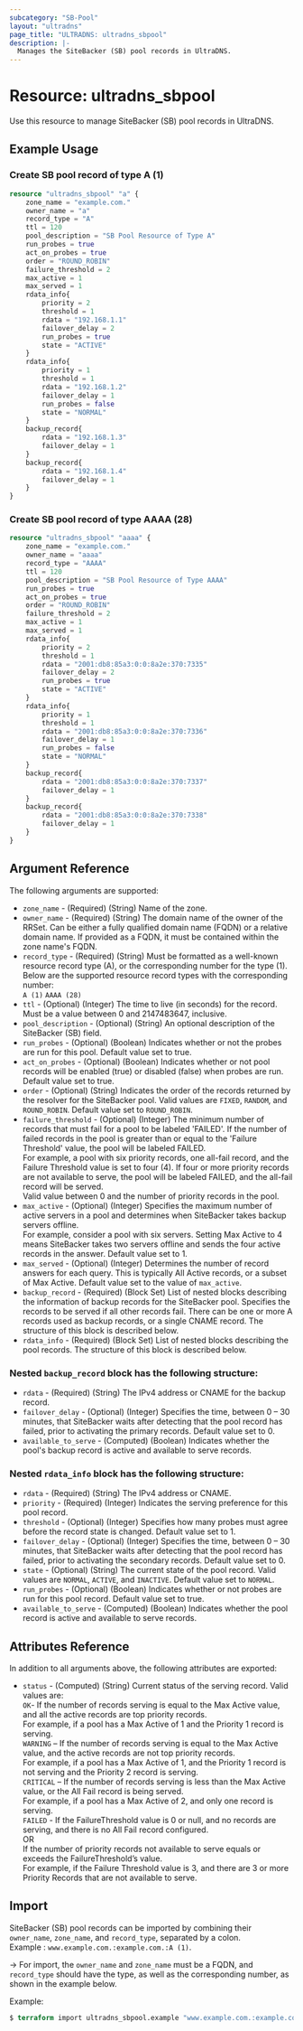 ```yaml
---
subcategory: "SB-Pool"
layout: "ultradns"
page_title: "ULTRADNS: ultradns_sbpool"
description: |-
  Manages the SiteBacker (SB) pool records in UltraDNS.
---
```


# Resource: ultradns_sbpool

Use this resource to manage SiteBacker (SB) pool records in UltraDNS.

## Example Usage

### Create SB pool record of type A (1)

```terraform
resource "ultradns_sbpool" "a" {
    zone_name = "example.com."
    owner_name = "a"
    record_type = "A"
    ttl = 120
    pool_description = "SB Pool Resource of Type A"
    run_probes = true
    act_on_probes = true
    order = "ROUND_ROBIN"
    failure_threshold = 2
    max_active = 1
    max_served = 1
    rdata_info{
        priority = 2
        threshold = 1
        rdata = "192.168.1.1"
        failover_delay = 2
        run_probes = true
        state = "ACTIVE"
    }
    rdata_info{
        priority = 1
        threshold = 1
        rdata = "192.168.1.2"
        failover_delay = 1
        run_probes = false
        state = "NORMAL"
    }
    backup_record{
        rdata = "192.168.1.3"
        failover_delay = 1
    }
    backup_record{
        rdata = "192.168.1.4"
        failover_delay = 1
    }
}
```

### Create SB pool record of type AAAA (28)

```terraform
resource "ultradns_sbpool" "aaaa" {
    zone_name = "example.com."
    owner_name = "aaaa"
    record_type = "AAAA"
    ttl = 120
    pool_description = "SB Pool Resource of Type AAAA"
    run_probes = true
    act_on_probes = true
    order = "ROUND_ROBIN"
    failure_threshold = 2
    max_active = 1
    max_served = 1
    rdata_info{
        priority = 2
        threshold = 1
        rdata = "2001:db8:85a3:0:0:8a2e:370:7335"
        failover_delay = 2
        run_probes = true
        state = "ACTIVE"
    }
    rdata_info{
        priority = 1
        threshold = 1
        rdata = "2001:db8:85a3:0:0:8a2e:370:7336"
        failover_delay = 1
        run_probes = false
        state = "NORMAL"
    }
    backup_record{
        rdata = "2001:db8:85a3:0:0:8a2e:370:7337"
        failover_delay = 1
    }
    backup_record{
        rdata = "2001:db8:85a3:0:0:8a2e:370:7338"
        failover_delay = 1
    }
}
```

## Argument Reference

The following arguments are supported:

* `zone_name` - (Required) (String) Name of the zone.
* `owner_name` - (Required) (String) The domain name of the owner of the RRSet. Can be either a fully qualified domain name (FQDN) or a relative domain name. If provided as a FQDN, it must be contained within the zone name's FQDN.
* `record_type` - (Required) (String) Must be formatted as a well-known resource record type (A), or the corresponding number for the type (1).<br/>
Below are the supported resource record types with the corresponding number:<br/>
`A (1)`
`AAAA (28)`
* `ttl` - (Optional) (Integer) The time to live (in seconds) for the record. Must be a value between 0 and 2147483647, inclusive.
* `pool_description` - (Optional) (String) An optional description of the SiteBacker (SB) field.
* `run_probes` - (Optional) (Boolean) Indicates whether or not the probes are run for this pool. Default value set to true.
* `act_on_probes` - (Optional) (Boolean) Indicates whether or not pool records will be enabled (true) or disabled (false) when probes are run. Default value set to true.
* `order` - (Optional) (String) Indicates the order of the records returned by the resolver for the SiteBacker pool. Valid values are `FIXED`, `RANDOM`, and `ROUND_ROBIN`. Default value set to `ROUND_ROBIN`.
* `failure_threshold` - (Optional) (Integer) The minimum number of records that must fail for a pool to be labeled 'FAILED'. If the number of failed records in the pool is greater than or equal to the 'Failure Threshold' value, the pool will be labeled FAILED.<br/>
For example, a pool with six priority records, one all-fail record, and the Failure Threshold value is set to four (4). If four or more priority records are not available to serve, the pool will be labeled FAILED, and the all-fail record will be served.<br/>
Valid value between 0 and the number of priority records in the pool.
* `max_active` - (Optional) (Integer) Specifies the maximum number of active servers in a pool and determines when SiteBacker takes backup servers offline.<br/>
For example, consider a pool with six servers. Setting Max Active to 4 means SiteBacker takes two servers offline and sends the four active records in the answer. Default value set to 1.
* `max_served` - (Optional) (Integer) Determines the number of record answers for each query. This is typically All Active records, or a subset of Max Active. Default value set to the value of `max_active`.
* `backup_record` - (Required) (Block Set) List of nested blocks describing the information of backup records for the SiteBacker pool. Specifies the records to be served if all other records fail. There can be one or more A records used as backup records, or a single CNAME record. The structure of this block is described below.
* `rdata_info` - (Required) (Block Set) List of nested blocks describing the pool records. The structure of this block is described below.

### Nested `backup_record` block has the following structure:

* `rdata` - (Required) (String) The IPv4 address or CNAME for the backup record.
* `failover_delay` - (Optional) (Integer) Specifies the time, between 0 – 30 minutes, that SiteBacker waits after detecting that the pool record has failed, prior to activating the primary records. Default value set to 0.
* `available_to_serve` - (Computed) (Boolean) Indicates whether the pool's backup record is active and available to serve records.

### Nested `rdata_info` block has the following structure:

* `rdata` - (Required) (String) The IPv4 address or CNAME.
* `priority` - (Required) (Integer) Indicates the serving preference for this pool record.
* `threshold` - (Optional) (Integer) Specifies how many probes must agree before the record state is changed. Default value set to 1.
* `failover_delay` - (Optional) (Integer) Specifies the time, between 0 – 30 minutes, that SiteBacker waits after detecting that the pool record has failed, prior to activating the secondary records. Default value set to 0.
* `state` - (Optional) (String) The current state of the pool record. Valid values are `NORMAL`, `ACTIVE`, and `INACTIVE`. Default value set to `NORMAL`.
* `run_probes` - (Optional) (Boolean) Indicates whether or not probes are run for this pool record. Default value set to true.
* `available_to_serve` - (Computed) (Boolean) Indicates whether the pool record is active and available to serve records.

## Attributes Reference

In addition to all arguments above, the following attributes are exported:

* `status` - (Computed) (String)  Current status of the serving record. Valid values are:</br>
`OK`- If the number of records serving is equal to the Max Active value, and all the active records are top priority records.</br>
For example, if a pool has a Max Active of 1 and the Priority 1 record is serving.</br>
`WARNING` – If the number of records serving is equal to the Max Active value, and the active records are not top priority records.</br>
For example, if a pool has a Max Active of 1, and the Priority 1 record is not serving and the Priority 2 record is serving.</br>
`CRITICAL` – If the number of records serving is less than the Max Active value, or the All Fail record is being served.</br>
For example, if a pool has a Max Active of 2, and only one record is serving.</br>
`FAILED` - If the FailureThreshold value is 0 or null, and no records are serving, and there is no All Fail record configured.</br>OR</br>If the number of priority records not available to serve equals or exceeds the FailureThreshold’s value.</br>
For example, if the Failure Threshold value is 3, and there are 3 or more Priority Records that are not available to serve.

## Import

SiteBacker (SB) pool records can be imported by combining their `owner_name`, `zone_name`, and `record_type`, separated by a colon.<br/>
Example : `www.example.com.:example.com.:A (1)`.


-> For import, the `owner_name` and `zone_name` must be a FQDN, and `record_type` should have the type, as well as the corresponding number, as shown in the example below.

Example:
```terraform
$ terraform import ultradns_sbpool.example "www.example.com.:example.com.:A (1)" 
```
